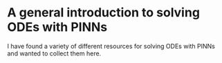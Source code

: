 # A general introduction to solving ODEs with PINNs
I have found a variety of different resources for solving ODEs with PINNs and wanted to collect them here.
